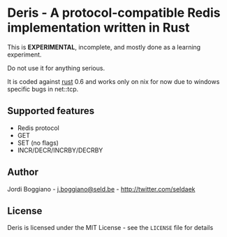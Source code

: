 Deris - A protocol-compatible Redis implementation written in Rust
==================================================================

This is **EXPERIMENTAL**, incomplete, and mostly done as a learning experiment.

Do not use it for anything serious.

It is coded against [rust](http://rust-lang.org) 0.6 and works only on nix for now
due to windows specific bugs in net::tcp.

Supported features
------------------

- Redis protocol
- GET
- SET (no flags)
- INCR/DECR/INCRBY/DECRBY

Author
------

Jordi Boggiano - <j.boggiano@seld.be> - <http://twitter.com/seldaek>

License
-------

Deris is licensed under the MIT License - see the `LICENSE` file for details
